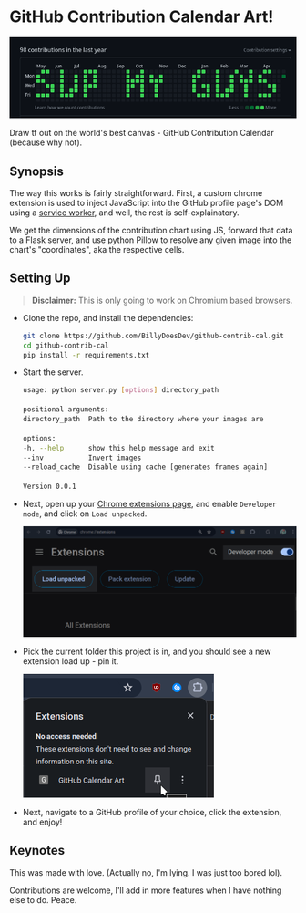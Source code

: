 # GitHub Contribution Calendar Art!

<img src="assets/after.png" />

Draw tf out on the world's best canvas - GitHub Contribution Calendar (because why not).

## Synopsis

The way this works is fairly straightforward. First, a custom chrome extension is used to inject JavaScript into the GitHub profile page's DOM using a [service worker](https://developer.chrome.com/docs/extensions/develop/concepts/service-workers/), and well, the rest is self-explainatory. 

We get the dimensions of the contribution chart using JS, forward that data to a Flask server, and use python Pillow to resolve any given image into the chart's "coordinates", aka the respective cells.


## Setting Up
> **Disclaimer:** This is only going to work on Chromium based browsers.

- Clone the repo, and install the dependencies:

    ```sh
    git clone https://github.com/BillyDoesDev/github-contrib-cal.git
    cd github-contrib-cal
    pip install -r requirements.txt
    ```
- Start the server.
    ```sh
    usage: python server.py [options] directory_path

    positional arguments:
    directory_path  Path to the directory where your images are

    options:
    -h, --help      show this help message and exit
    --inv           Invert images
    --reload_cache  Disable using cache [generates frames again]

    Version 0.0.1
    ```

- Next, open up your [Chrome extensions page](chrome://extensions/), and enable `Developer mode`, and click on `Load unpacked`.

    <img src="assets/info.png" />

- Pick the current folder this project is in, and you should see a new extension load up - pin it.

    <img src="assets/info2.png">

- Next, navigate to a GitHub profile of your choice, click the extension, and enjoy!

## Keynotes

This was made with love. (Actually no, I'm lying. I was just too bored lol).

Contributions are welcome, I'll add in more features when I have nothing else to do. Peace.